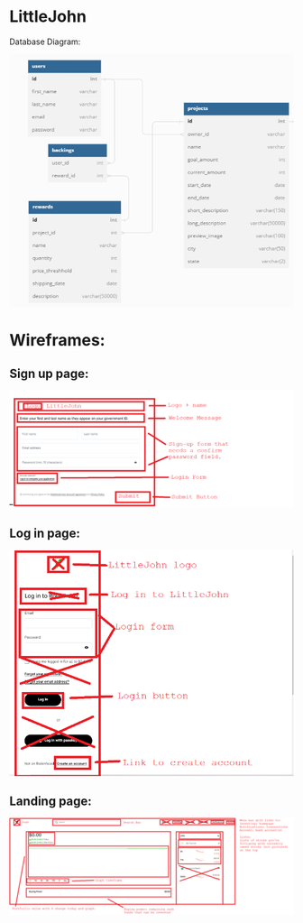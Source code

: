 # LittleJohn

Database Diagram:

![Database Diagram](/images/schema.png)

# Wireframes:

## Sign up page:
![wirefram_signup](/images/wireframe1.png)

## Log in page:
![wirefram_login](/images/wireframe2.png)

## Landing page:

![landing_page](/images/wireframe3.png)
